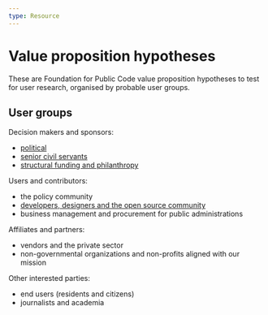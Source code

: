 ```yaml
---
type: Resource
---
```


# Value proposition hypotheses

These are Foundation for Public Code value proposition hypotheses to test for user research, organised by probable user groups.

## User groups

Decision makers and sponsors:

* [political](political.md)
* [senior civil servants](senior-civil-servants.md)
* [structural funding and philanthropy](structural-funding-philanthropy.md)

Users and contributors:

* the policy community
* [developers, designers and the open source community](developers-and-designers.md)
* business management and procurement for public administrations

Affiliates and partners:
* vendors and the private sector
* non-governmental organizations and non-profits aligned with our mission

Other interested parties:
* end users (residents and citizens)
* journalists and academia 
